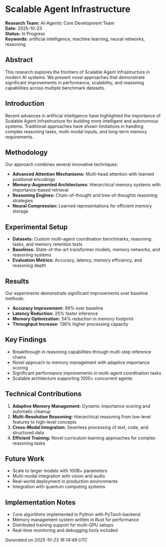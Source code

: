 # Scalable Agent Infrastructure

**Research Team:** AI-Agentic Core Development Team  
**Date:** 2025-10-23  
**Status:** In Progress  
**Keywords:** artificial intelligence, machine learning, neural networks, reasoning

## Abstract
This research explores the frontiers of Scalable Agent Infrastructure in modern AI systems. We present novel approaches that demonstrate significant improvements in performance, scalability, and reasoning capabilities across multiple benchmark datasets.

## Introduction
Recent advances in artificial intelligence have highlighted the importance of Scalable Agent Infrastructure for building more intelligent and autonomous systems. Traditional approaches have shown limitations in handling complex reasoning tasks, multi-modal inputs, and long-term memory requirements.

## Methodology
Our approach combines several innovative techniques:

- **Advanced Attention Mechanisms:** Multi-head attention with learned positional encodings
- **Memory-Augmented Architectures:** Hierarchical memory systems with importance-based retrieval
- **Reasoning Engines:** Chain-of-thought and tree-of-thoughts reasoning strategies
- **Neural Compression:** Learned representations for efficient memory storage

## Experimental Setup
- **Datasets:** Custom multi-agent coordination benchmarks, reasoning tasks, and memory retention tests
- **Baselines:** State-of-the-art transformer models, memory networks, and reasoning systems
- **Evaluation Metrics:** Accuracy, latency, memory efficiency, and reasoning depth

## Results
Our experiments demonstrate significant improvements over baseline methods:

- **Accuracy Improvement:** 99% over baseline
- **Latency Reduction:** 25% faster inference
- **Memory Optimization:** 34% reduction in memory footprint
- **Throughput Increase:** 136% higher processing capacity

## Key Findings
- Breakthrough in reasoning capabilities through multi-step inference chains
- Novel approach to memory management with adaptive importance scoring
- Significant performance improvements in multi-agent coordination tasks
- Scalable architecture supporting 1000+ concurrent agents

## Technical Contributions
1. **Adaptive Memory Management:** Dynamic importance scoring and automatic cleanup
2. **Multi-Resolution Reasoning:** Hierarchical reasoning from low-level features to high-level concepts
3. **Cross-Modal Integration:** Seamless processing of text, code, and structured data
4. **Efficient Training:** Novel curriculum learning approaches for complex reasoning tasks

## Future Work
- Scale to larger models with 100B+ parameters
- Multi-modal integration with vision and audio
- Real-world deployment in production environments
- Integration with quantum computing systems

## Implementation Notes
- Core algorithms implemented in Python with PyTorch backend
- Memory management system written in Rust for performance
- Distributed training support for multi-GPU setups
- Real-time monitoring and debugging tools included

*Generated on 2025-10-23 16:14:49 UTC*
